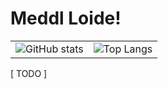 # Meddl Loide!

| | |
|----|----|
|![GitHub stats](https://github-readme-stats.vercel.app/api?username=unknown6656&show_icons=true&include_all_commits=true)|![Top Langs](https://github-readme-stats.vercel.app/api/top-langs/?username=unknown6656&layout=compact)|

[ TODO ]

<!--
**Unknown6656/Unknown6656** is a ✨ _special_ ✨ repository because its `README.md` (this file) appears on your GitHub profile.

Here are some ideas to get you started:

- 🔭 I’m currently working on ...
- 🌱 I’m currently learning ...
- 👯 I’m looking to collaborate on ...
- 🤔 I’m looking for help with ...
- 💬 Ask me about ...
- 📫 How to reach me: ...
- ⚡ Fun fact: ...
-->
